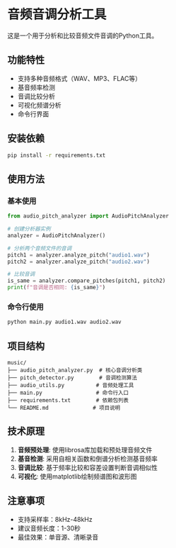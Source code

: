 # 音频音调分析工具

这是一个用于分析和比较音频文件音调的Python工具。

## 功能特性

- 支持多种音频格式（WAV、MP3、FLAC等）
- 基音频率检测
- 音调比较分析
- 可视化频谱分析
- 命令行界面

## 安装依赖

```bash
pip install -r requirements.txt
```

## 使用方法

### 基本使用

```python
from audio_pitch_analyzer import AudioPitchAnalyzer

# 创建分析器实例
analyzer = AudioPitchAnalyzer()

# 分析两个音频文件的音调
pitch1 = analyzer.analyze_pitch("audio1.wav")
pitch2 = analyzer.analyze_pitch("audio2.wav")

# 比较音调
is_same = analyzer.compare_pitches(pitch1, pitch2)
print(f"音调是否相同: {is_same}")
```

### 命令行使用

```bash
python main.py audio1.wav audio2.wav
```

## 项目结构

```
music/
├── audio_pitch_analyzer.py  # 核心音调分析类
├── pitch_detector.py        # 音调检测算法
├── audio_utils.py          # 音频处理工具
├── main.py                 # 命令行入口
├── requirements.txt        # 依赖包列表
└── README.md              # 项目说明
```

## 技术原理

1. **音频预处理**: 使用librosa库加载和预处理音频文件
2. **基音检测**: 采用自相关函数和倒谱分析检测基音频率
3. **音调比较**: 基于频率比较和容差设置判断音调相似性
4. **可视化**: 使用matplotlib绘制频谱图和波形图

## 注意事项

- 支持采样率：8kHz-48kHz
- 建议音频长度：1-30秒
- 最佳效果：单音源、清晰录音

